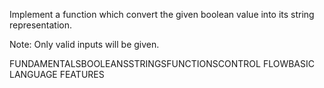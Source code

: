 Implement a function which convert the given boolean value into its string representation.

Note: Only valid inputs will be given.

FUNDAMENTALSBOOLEANSSTRINGSFUNCTIONSCONTROL FLOWBASIC LANGUAGE FEATURES